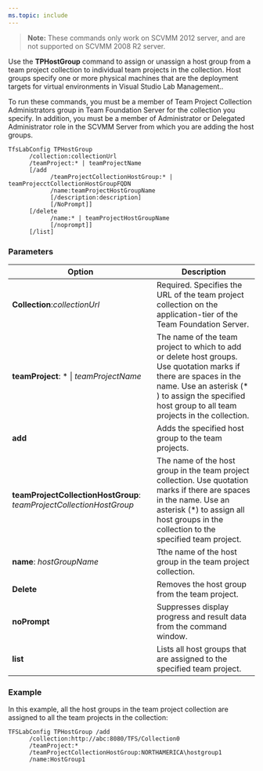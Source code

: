 ```yaml
---
ms.topic: include
---
```


> **Note:**
> These commands only work on SCVMM 2012 server, and are not supported on
> SCVMM 2008 R2 server.

Use the **TPHostGroup** command to assign or unassign a host group from
a team project collection to individual team projects in the collection.
Host groups specify one or more physical machines that are the
deployment targets for virtual environments in Visual Studio Lab
Management..

To run these commands, you must be a member of Team Project Collection
Administrators group in Team Foundation Server for the collection you
specify. In addition, you must be a member of Administrator or Delegated
Administrator role in the SCVMM Server from which you are adding the
host groups.

    TfsLabConfig TPHostGroup 
          /collection:collectionUrl
          /teamProject:* | teamProjectName
          [/add 
                /teamProjectCollectionHostGroup:* | teamProjecctCollectionHostGroupFQDN
                /name:teamProjectHostGroupName
                [/description:description]
                [/NoPrompt]]
          [/delete 
                /name:* | teamProjectHostGroupName
                [/noprompt]]
          [/list]


### Parameters


| Option | Description |
| --- | --- |
| **Collection**:*collectionUrl* | Required. Specifies the URL of the team project collection on the application-tier of the Team Foundation Server.  |
| **teamProject**: * &#124; *teamProjectName* | The name of the team project to which to add or delete host groups. Use quotation marks if there are spaces in the name. Use an asterisk (* ) to assign the specified host group to all team projects in the collection. |
| **add** | Adds the specified host group to the team projects. |
| **teamProjectCollectionHostGroup**: *teamProjectCollectionHostGroup* | The name of the host group in the team project collection. Use quotation marks if there are spaces in the name. Use an asterisk (*) to assign all host groups in the collection to the specified team project. |
| **name**: *hostGroupName* | Tthe name of the host group in the team project collection. |
| **Delete** | Removes the host group from the team project. |
| **noPrompt** | Suppresses display progress and result data from the command window. |
| **list** | Lists all host groups that are assigned to the specified team project. |


### Example

In this example, all the host groups in the team project collection are
assigned to all the team projects in the collection:


    TFSLabConfig TPHostGroup /add
          /collection:http://abc:8080/TFS/Collection0
          /teamProject:*
          /teamProjectCollectionHostGroup:NORTHAMERICA\hostgroup1
          /name:HostGroup1
